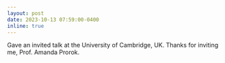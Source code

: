 ```yaml
---
layout: post
date: 2023-10-13 07:59:00-0400
inline: true
---
```


Gave an invited talk at the University of Cambridge, UK. Thanks for inviting me, Prof. Amanda Prorok.
